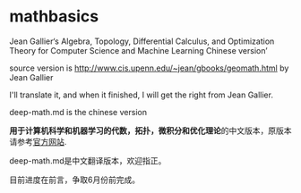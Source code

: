 # mathbasics
Jean Gallier‘s Algebra, Topology, Differential Calculus, and Optimization Theory for Computer Science and Machine Learning Chinese version’

source version is http://www.cis.upenn.edu/~jean/gbooks/geomath.html by Jean Gallier

I'll translate it, and when it finished, I will get the right from Jean Gallier.

deep-math.md is the chinese version


<strong>用于计算机科学和机器学习的代数，拓扑，微积分和优化理论</strong>的中文版本，原版本请参考[官方网站](http://www.cis.upenn.edu/~jean/gbooks/geomath.html).

deep-math.md是中文翻译版本，欢迎指正。

目前进度在前言，争取6月份前完成。
